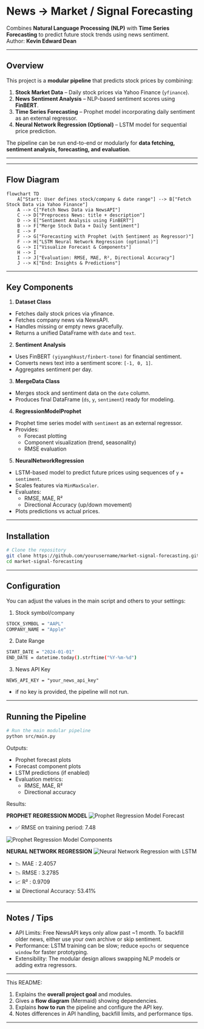 # News → Market / Signal Forecasting

Combines **Natural Language Processing (NLP)** with **Time Series Forecasting** to predict future stock trends using news sentiment.  
Author: **Kevin Edward Dean**

---

## Overview

This project is a **modular pipeline** that predicts stock prices by combining:

1. **Stock Market Data** – Daily stock prices via Yahoo Finance (`yfinance`).
2. **News Sentiment Analysis** – NLP-based sentiment scores using **FinBERT**.
3. **Time Series Forecasting** – Prophet model incorporating daily sentiment as an external regressor.
4. **Neural Network Regression (Optional)** – LSTM model for sequential price prediction.

The pipeline can be run end-to-end or modularly for **data fetching, sentiment analysis, forecasting, and evaluation**.

---


---

## Flow Diagram

```mermaid
flowchart TD
    A["Start: User defines stock/company & date range"] --> B["Fetch Stock Data via Yahoo Finance"]
    A --> C["Fetch News Data via NewsAPI"]
    C --> D["Preprocess News: title + description"]
    D --> E["Sentiment Analysis using FinBERT"]
    B --> F["Merge Stock Data + Daily Sentiment"]
    E --> F
    F --> G["Forecasting with Prophet (with Sentiment as Regressor)"]
    F --> H["LSTM Neural Network Regression (optional)"]
    G --> I["Visualize Forecast & Components"]
    H --> I
    I --> J["Evaluation: RMSE, MAE, R², Directional Accuracy"]
    J --> K["End: Insights & Predictions"]
```

---

## Key Components

1. **Dataset Class**
- Fetches daily stock prices via yfinance.
- Fetches company news via NewsAPI.
- Handles missing or empty news gracefully.
- Returns a unified DataFrame with `date` and `text`.

2. **Sentiment Analysis**
- Uses FinBERT `(yiyanghkust/finbert-tone)` for financial sentiment.
- Converts news text into a sentiment score: `[-1, 0, 1]`.
- Aggregates sentiment per day.

3. **MergeData Class**
- Merges stock and sentiment data on the `date` column.
- Produces final DataFrame (`ds`, `y`, `sentiment`) ready for modeling.

4. **RegressionModelProphet**
- Prophet time series model with `sentiment` as an external regressor.
- Provides:
  - Forecast plotting
  - Component visualization (trend, seasonality)
  - RMSE evaluation

5. **NeuralNetworkRegression**
- LSTM-based model to predict future prices using sequences of `y` + `sentiment`.
- Scales features via `MinMaxScaler`.
- Evaluates:
  - RMSE, MAE, R²
  - Directional Accuracy (up/down movement)
- Plots predictions vs actual prices.

---

## Installation

```bash
# Clone the repository
git clone https://github.com/yourusername/market-signal-forecasting.git
cd market-signal-forecasting
```

---

## Configuration

You can adjust the values in the main script and others to your settings:
1. Stock symbol/company
```bash
STOCK_SYMBOL = "AAPL"
COMPANY_NAME = "Apple"
```

2. Date Range
```bash
START_DATE = "2024-01-01"
END_DATE = datetime.today().strftime("%Y-%m-%d")
```

3. News API Key
```
NEWS_API_KEY = "your_news_api_key"
```

- if no key is provided, the pipeline will not run.


---

## Running the Pipeline
```bash
# Run the main modular pipeline
python src/main.py
```

Outputs:
- Prophet forecast plots
- Forecast component plots
- LSTM predictions (if enabled)
- Evaluation metrics:
  - RMSE, MAE, R²
  - Directional accuracy
 
Results:

**PROPHET REGRESSION MODEL**
![Prophet Regression Model Forecast](images/ForecastWithNewsSentimentInfluence.png)
- ✅ RMSE on training period: 7.48

![Prophet Regression Model Components](images/RegressionModelComponents.png)

**NEURAL NETWORK REGRESSION**
![Neural Network Regression with LSTM](images/NeuralNetworkStockPricePrediction.png)
- 📉 MAE  : 2.4057
- 📉 RMSE : 3.2785
- 📈 R²    : 0.9709
- 📊 Directional Accuracy: 53.41%

---

## Notes / Tips
- API Limits: Free NewsAPI keys only allow past ~1 month. To backfill older news, either use your own archive or skip sentiment.
- Performance: LSTM training can be slow; reduce `epochs` or sequence `window` for faster prototyping.
- Extensibility: The modular design allows swapping NLP models or adding extra regressors.

---

This README:

1. Explains the **overall project goal** and modules.
2. Gives a **flow diagram** (Mermaid) showing dependencies.
3. Explains **how to run** the pipeline and configure the API key.
4. Notes differences in API handling, backfill limits, and performance tips.

---
